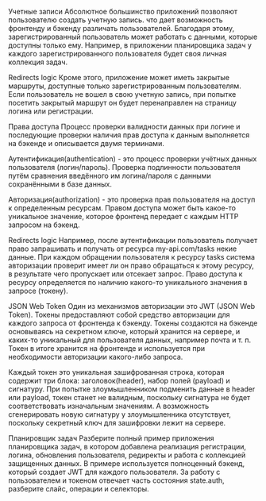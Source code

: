 Учетные записи
Абсолютное большинство приложений позволяют пользователю создать учетную запись. что дает возможность фронтенду и бэкенду различать пользователей. Благодаря этому, зарегистрированный пользователь может работать с данными, которые доступны только ему. Например, в приложении планировщика задач у каждого зарегистрированного пользователя будет своя личная коллекция задач.

Redirects logic
Кроме этого, приложение может иметь закрытые маршруты, доступные только зарегистрированным пользователям. Если пользователь не вошел в свою учетную запись, при попытке посетить закрытый маршрут он будет перенаправлен на страницу логина или регистрации.


Права доступа
Процесс проверки валидности данных при логине и последующие проверки наличия прав доступа к данным выполняется на бэкенде и описывается двумя терминами.

Аутентификация(authentication) - это процесс проверки учётных данных пользователя (логин/пароль). Проверка подлинности пользователя путём сравнения введённого им логина/пароля с данными сохранёнными в базе данных.

Авторизация(authorization) - это проверка прав пользователя на доступ к определенным ресурсам. Правом доступа может быть какое-то уникальное значение, которое фронтенд передает с каждым HTTP запросом на бэкенд.

Redirects logic
Например, после аутентификации пользователь получает право запрашивать и получать от ресурса my-api.com/tasks некие данные. При каждом обращении пользователя к ресурсу tasks система авторизации проверит имеет ли он право обращаться к этому ресурсу, в результате чего пропускает или отсекает запрос. Право доступа к ресурсу определяется по наличию какого-то уникального значения в запросе (токену).

JSON Web Token
Один из механизмов авторизации это JWT (JSON Web Token). Токены предоставляют собой средство авторизации для каждого запроса от фронтенда к бэкенду. Токены создаются на бэкенде основываясь на секретном ключе, который хранится на сервере, и каких-то уникальный для пользователя данных, например почта и т. п. Токен в итоге хранится на фронтенде и используется при необходимости авторизации какого-либо запроса.

Каждый токен это уникальная зашифрованная строка, которая содержит три блока: заголовок(header), набор полей (payload) и сигнатуру. При попытке злоумышленником подменить данные в header или payload, токен станет не валидным, поскольку сигнатура не будет соответствовать изначальным значениям. А возможность сгенерировать новую сигнатуру у злоумышленника отсутствует, поскольку секретный ключ для зашифровки лежит на сервере.

Планировщик задач
Разберите полный пример приложения планировщика задач, в котором добавлена реализация регистрации, логина, обновления пользователя, редиректы и работа с коллекцией защищенных данных. В примере используется полноценный бэкенд, который создает JWT для каждого пользователя. За работу с пользователем и токеном отвечает часть состояния state.auth, разберите слайс, операции и селекторы.

